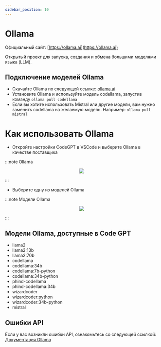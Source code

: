 ```yaml
---
sidebar_position: 10
---
```


# Ollama

Официальный сайт: [https://ollama.ai](https://ollama.ai)

Открытый проект для запуска, создания и обмена большими моделями языка (LLM).

## Подключение моделей Ollama
- Скачайте Ollama по следующей ссылке: [ollama.ai](https://ollama.ai/)
- Установите Ollama и используйте модель codellama, запустив команду ```ollama pull codellama```
- Если вы хотите использовать Mistral или другие модели, вам нужно заменить codellama на желаемую модель. Например: ```ollama pull mistral```

# Как использовать Ollama
- Откройте настройки CodeGPT в VSCode и выберите Ollama в качестве поставщика

:::note Ollama
<p align="center">
    <img src="https://github.com/davila7/code-gpt-docs/assets/6216945/ddec585e-84c6-49c4-86ac-be624fbfd9ee" />
</p>
:::

- Выберите одну из моделей Ollama

:::note Модели Ollama
<p align="center">
    <img src="https://github.com/davila7/code-gpt-docs/assets/6216945/1bf08939-60fe-4ad1-b588-898c20f2a8e8" />
</p>
:::

## Модели Ollama, доступные в Code GPT
- llama2
- llama2:13b
- llama2:70b
- codellama
- codellama:34b
- codellama:7b-python
- codellama:34b-python
- phind-codellama
- phind-codellama:34b
- wizardcoder
- wizardcoder:python
- wizardcoder:34b-python
- mistral

## Ошибки API
Если у вас возникли ошибки API, ознакомьтесь со следующей ссылкой: [Документация Ollama](https://ollama.ai/)
